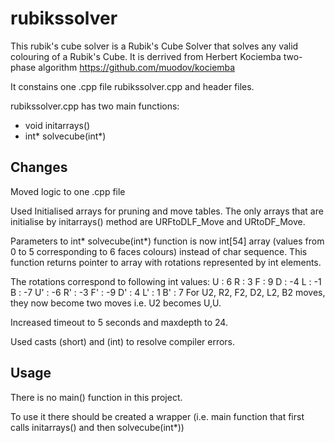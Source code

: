 # rubikssolver

This rubik's cube solver is a Rubik's Cube Solver that solves any valid colouring of a Rubik's Cube.
It is derrived from Herbert Kociemba two-phase algorithm
https://github.com/muodov/kociemba

It constains one .cpp file rubikssolver.cpp and header files.

rubikssolver.cpp has two main functions:
 - void initarrays()
 - int* solvecube(int*)
 
## Changes

Moved logic to one .cpp file

Used Initialised arrays for pruning and move tables.
The only arrays that are initialise by initarrays() method are
URFtoDLF_Move and URtoDF_Move.

Parameters to  int* solvecube(int*) function is now int[54] array (values from 0 to 5 corresponding to 6 faces colours) instead of char sequence.
This function returns pointer to array with rotations represented by int elements.

The rotations correspond to following int values:
U : 6
R : 3
F : 9
D : -4
L : -1
B : -7
U' : -6
R' : -3
F' : -9
D' : 4
L' : 1
B' : 7
For U2, R2, F2, D2, L2, B2 moves, they now become two moves i.e. U2 becomes U,U.

Increased timeout to 5 seconds and maxdepth to 24.

Used casts (short) and (int) to resolve compiler errors.

## Usage

There is no main() function in this project.

To use it there should be created a wrapper (i.e. main function that first calls initarrays() and then solvecube(int*))



